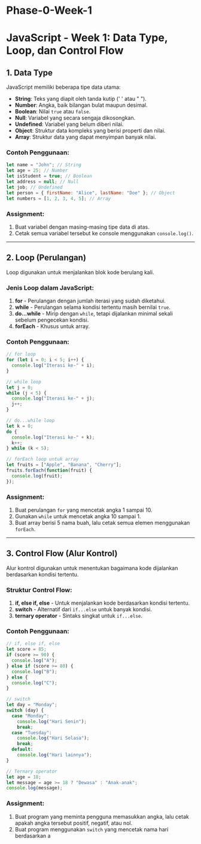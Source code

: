 # Phase-0-Week-1

# JavaScript - Week 1: Data Type, Loop, dan Control Flow

## 1. Data Type
JavaScript memiliki beberapa tipe data utama:
- **String**: Teks yang diapit oleh tanda kutip (' ' atau " ").
- **Number**: Angka, baik bilangan bulat maupun desimal.
- **Boolean**: Nilai `true` atau `false`.
- **Null**: Variabel yang secara sengaja dikosongkan.
- **Undefined**: Variabel yang belum diberi nilai.
- **Object**: Struktur data kompleks yang berisi properti dan nilai.
- **Array**: Struktur data yang dapat menyimpan banyak nilai.

### Contoh Penggunaan:
```javascript
let name = "John"; // String
let age = 25; // Number
let isStudent = true; // Boolean
let address = null; // Null
let job; // Undefined
let person = { firstName: "Alice", lastName: "Doe" }; // Object
let numbers = [1, 2, 3, 4, 5]; // Array
```

### Assignment:
1. Buat variabel dengan masing-masing tipe data di atas.
2. Cetak semua variabel tersebut ke console menggunakan `console.log()`.

---

## 2. Loop (Perulangan)
Loop digunakan untuk menjalankan blok kode berulang kali.

### Jenis Loop dalam JavaScript:
1. **for** - Perulangan dengan jumlah iterasi yang sudah diketahui.
2. **while** - Perulangan selama kondisi tertentu masih bernilai `true`.
3. **do...while** - Mirip dengan `while`, tetapi dijalankan minimal sekali sebelum pengecekan kondisi.
4. **forEach** - Khusus untuk array.

### Contoh Penggunaan:
```javascript
// for loop
for (let i = 0; i < 5; i++) {
  console.log("Iterasi ke-" + i);
}

// while loop
let j = 0;
while (j < 5) {
  console.log("Iterasi ke-" + j);
  j++;
}

// do...while loop
let k = 0;
do {
  console.log("Iterasi ke-" + k);
  k++;
} while (k < 5);

// forEach loop untuk array
let fruits = ["Apple", "Banana", "Cherry"];
fruits.forEach(function(fruit) {
  console.log(fruit);
});
```

### Assignment:
1. Buat perulangan `for` yang mencetak angka 1 sampai 10.
2. Gunakan `while` untuk mencetak angka 10 sampai 1.
3. Buat array berisi 5 nama buah, lalu cetak semua elemen menggunakan `forEach`.

---

## 3. Control Flow (Alur Kontrol)
Alur kontrol digunakan untuk menentukan bagaimana kode dijalankan berdasarkan kondisi tertentu.

### Struktur Control Flow:
1. **if, else if, else** - Untuk menjalankan kode berdasarkan kondisi tertentu.
2. **switch** - Alternatif dari `if...else` untuk banyak kondisi.
3. **ternary operator** - Sintaks singkat untuk `if...else`.

### Contoh Penggunaan:
```javascript
// if, else if, else
let score = 85;
if (score >= 90) {
  console.log("A");
} else if (score >= 80) {
  console.log("B");
} else {
  console.log("C");
}

// switch
let day = "Monday";
switch (day) {
  case "Monday":
    console.log("Hari Senin");
    break;
  case "Tuesday":
    console.log("Hari Selasa");
    break;
  default:
    console.log("Hari lainnya");
}

// Ternary operator
let age = 18;
let message = age >= 18 ? "Dewasa" : "Anak-anak";
console.log(message);
```

### Assignment:
1. Buat program yang meminta pengguna memasukkan angka, lalu cetak apakah angka tersebut positif, negatif, atau nol.
2. Buat program menggunakan `switch` yang mencetak nama hari berdasarkan a